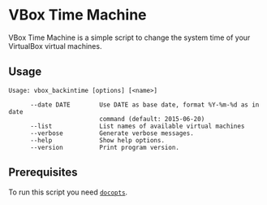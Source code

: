 # VBox Time Machine

VBox Time Machine is a simple script to change the system time of your
VirtualBox virtual machines.

## Usage
```
Usage: vbox_backintime [options] [<name>]

      --date DATE        Use DATE as base date, format %Y-%m-%d as in date 
                         command (default: 2015-06-20)
      --list             List names of available virtual machines
      --verbose          Generate verbose messages.
      --help             Show help options.
      --version          Print program version.
```

## Prerequisites

To run this script you need [`docopts`](https://github.com/docopt/docopts).